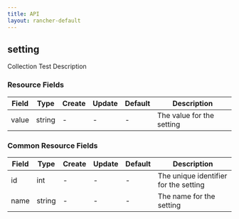```yaml
---
title: API
layout: rancher-default
---
```


## setting

Collection Test Description
​
### Resource Fields

Field | Type | Create | Update | Default | Description
---|---|---|---|---|---
value | string | - | - | - | The value for the setting




### Common Resource Fields

Field | Type | Create | Update | Default | Description
---|---|---|---|---|---
id | int | - | - | - | The unique identifier for the setting
name | string | - | - | - | The name for the setting












​